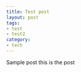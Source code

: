 ```yaml
---
title: Test post
layout: post
tags:
- test
- test2
category:
- tech
---
```


Sample post this is the post
